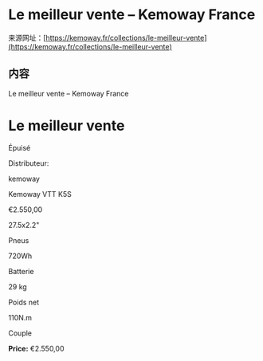 # Le meilleur vente – Kemoway France

来源网址：[https://kemoway.fr/collections/le-meilleur-vente](https://kemoway.fr/collections/le-meilleur-vente)

## 内容

Le meilleur vente – Kemoway France

# Le meilleur vente

Épuisé

Distributeur:

kemoway

Kemoway VTT K5S

€2.550,00

27.5x2.2"

Pneus

720Wh

Batterie

29 kg

Poids net

110N.m

Couple

**Price:** €2.550,00
